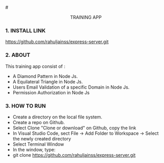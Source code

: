 #<p align="center"> TRAINING APP</p>
### 1. INSTALL LINK
https://github.com/rahuljainss/express-server.git
### 2. ABOUT
This training app consist of :
* A Diamond Pattern in Node Js.
* A Equilateral Triangle in Node Js.
* Users Email Validation of a specific Domain in Node Js.
* Permission Authorization in Node Js
### 3. HOW TO RUN
* Create a directory on the local file system.
* Create a repo on Github.
* Select Clone "Clone or download" on Github, copy the link
* In Visual Studio Code, sect File -> Add Folder to Workspace -> Select the newly created directory
* Select Terminal Window
* In the window, type:
* git clone https://github.com/rahuljainss/express-server.git